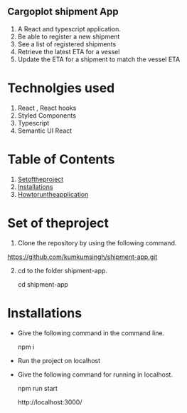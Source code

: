 ## Cargoplot shipment App
1. A React and typescript application. 
2. Be able to register a new shipment
3. See a list of registered shipments
4. Retrieve the latest ETA for a vessel
5. Update the ETA for a shipment to match the vessel ETA

# Technolgies used 

1. React , React hooks
2. Styled Components
3. Typescript
4. Semantic UI React

# Table of Contents
1. [Setoftheproject](#Setoftheproject)
2. [Installations](#Installations)
3. [Howtoruntheapplication](#Howtoruntheapplication)

<a name="Setoftheproject"></a>
# Set of theproject

1. Clone the repository by using the following command.

https://github.com/kumkumsingh/shipment-app.git

2. cd to the folder shipment-app.

    cd shipment-app

<a name="Installations"></a>

# Installations

* Give the following command in the command line.

    npm i

<a name="Howtoruntheapplication"></a>

* Run the project on localhost

* Give the following command for running in localhost.

    npm run start

    http://localhost:3000/